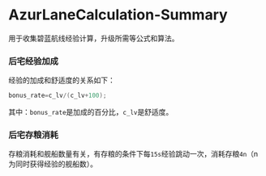# AzurLaneCalculation-Summary
用于收集碧蓝航线经验计算，升级所需等公式和算法。


### 后宅经验加成
经验的加成和舒适度的关系如下：
```java
bonus_rate=c_lv/(c_lv+100);
```
其中：`bonus_rate`是加成的百分比，`c_lv`是舒适度。

### 后宅存粮消耗
存粮消耗和舰船数量有关，有存粮的条件下每`15s`经验跳动一次，消耗存粮`4n`（n为同时获得经验的舰船数）。
